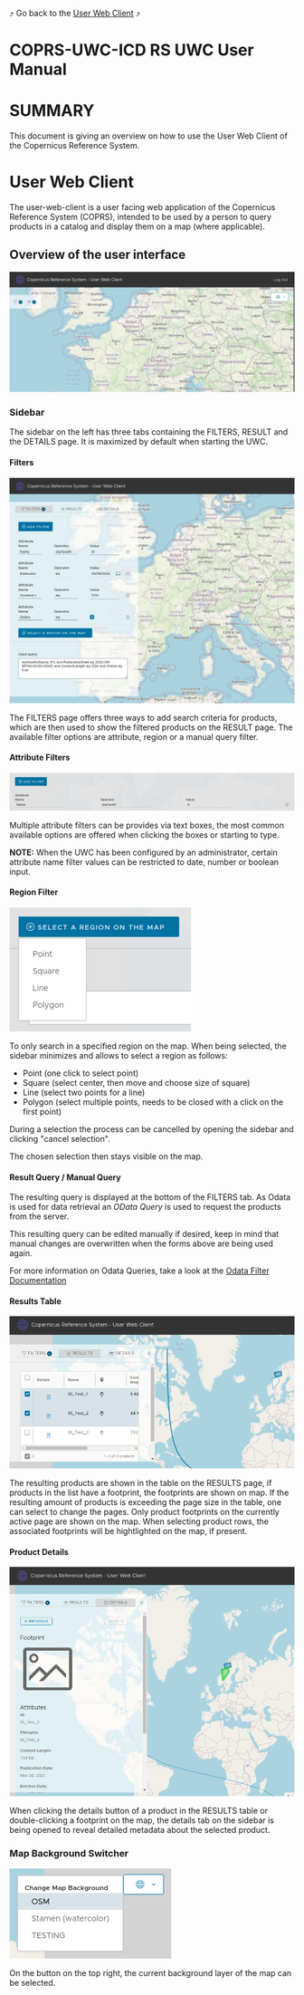 :arrow_heading_up: Go back to the [User Web Client](../README.md) :arrow_heading_up:

# COPRS-UWC-ICD RS UWC User Manual

# SUMMARY
This document is giving an overview on how to use the User Web Client of the Copernicus Reference System.

# User Web Client
The user-web-client is a user facing web application of the Copernicus Reference System (COPRS), intended to be used by a person to query products in a catalog and display them on a map (where applicable).


## Overview of the user interface
![User-Web-Client Overview](media/overview.png "User-Web-Client Overview")

### Sidebar
The sidebar on the left has three tabs containing the FILTERS, RESULT and the DETAILS page. It is maximized by default when starting the UWC.

#### Filters
![User-Web-Client Sidebar](media/sidebar.png "User-Web-Client Sidebar")

The FILTERS page offers three ways to add search criteria for products, which are then used to show the filtered products on the RESULT page.
The available filter options are attribute, region or a manual query filter.
#### Attribute Filters
![User-Web-Client Overview](media/filter-add.png "User-Web-Client Overview")

Multiple attribute filters can be provides via text boxes, the most common available options are offered when clicking the boxes or starting to type.

__NOTE:__
When the UWC has been configured by an administrator, certain attribute name filter values can be restricted to date, number or boolean input.

#### Region Filter
![User-Web-Client Overview](media/filter-selection-region.png "User-Web-Client Overview")

To only search in a specified region on the map. When being selected, the sidebar minimizes and allows to select a region as follows:
- Point (one click to select point)
- Square (select center, then move and choose size of square)
- Line (select two points for a line)
- Polygon (select multiple points, needs to be closed with a click on the first point)

During a selection the process can be cancelled by opening the sidebar and clicking  "cancel selection".

The chosen selection then stays visible on the map.

#### Result Query / Manual Query
The resulting query is displayed at the bottom of the FILTERS tab. As Odata is used for data retrieval an _OData Query_ is used to request the products from the server.

This resulting query can be edited manually if desired, keep in mind that manual changes are overwritten when the forms above are being used again.

For more information on Odata Queries, take a look at the
[Odata Filter Documentation](http://docs.oasis-open.org/odata/odata/v4.0/errata03/os/complete/part1-protocol/odata-v4.0-errata03-os-part1-protocol-complete.html#_Toc453752288)

#### Results Table
![User-Web-Client Results Table](media/result.png "User-Web-Client Results Table")

The resulting products are shown in the table on the RESULTS page, if products in the list have a footprint, the footprints are shown on map. If the resulting amount of products is exceeding the page size in the table, one can select to change the pages. Only product footprints on the currently active page are shown on the map. When selecting product rows, the associated footprints will be hightlighted on the map, if present.

#### Product Details
![User-Web-Client Product Details](media/product-details.png "User-Web-Client Product Details")

When clicking the details button of a product in the RESULTS table or double-clicking a footprint on the map, the details tab on the sidebar is being opened to reveal detailed metadata about the selected product.

### Map Background Switcher
![User-Web-Client Overview](media/background-switcher.png "User-Web-Client Overview")

On the button on the top right, the current background layer of the map can be selected.